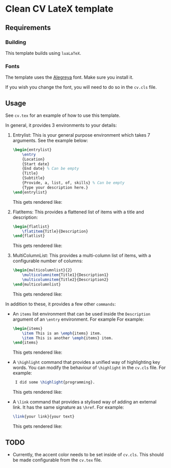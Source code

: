 # Clean CV LateX template

## Requirements
### Building
This template builds using `luaLaTeX`.

### Fonts
The template uses the [Alegreya](https://fonts.google.com/specimen/Alegreya) font. Make sure you install it.

If you wish you change the font, you will need to do so in the `cv.cls` file.


## Usage
See `cv.tex` for an example of how to use this template.

In general, it provides 3 environments to your details:

1. Entrylist: This is your general purpose environment which takes 7 arguments. See the example below:
	```latex
	\begin{entrylist}
		\entry
		{Location}
		{Start date}
		{End date} % Can be empty
		{Title}
		{Subtitle}
		{Provide, a, list, of, skills} % Can be empty
		{Type your description here.}
	\end{entrylist}
	```
	This gets rendered like:

2. FlatItems: This provides a flattened list of items with a title and description:
	```latex
	\begin{flatlist}
		\flatitem{Title}{Description}
	\end{flatlist}
	```
	This gets rendered like:

3. MultiColumnList: This provides a multi-column list of items, with a configurable number of columns:
	```latex
	\begin{multicolumnlist}{2}
		\multicolumnitem{Title1}{Description1}
		\multicolumnitem{Title2}{Description2}
	\end{multicolumnlist}
	```
	This gets rendered like:

In addition to these, it provides a few other `commands`:
-  An `items` list environment that can be used inside the `Description` argument of an `\entry` environment. For example
	For example:
	```latex
	\begin{items}
		\item This is an \emph{items} item.
		\item This is another \emph{items} item.
	\end{items}
	```
	This gets rendered like:
- A `\highlight` command that provides a unified way of highlighting key words. You can modify the behaviour of `\highlight` in the `cv.cls` file. For example:
	```latex
	 I did some \highlight{programming}.
	```
	This gets rendered like:

- A `\link` command that provides a stylised way of adding an external link. It has the same signature as `\href`. For example:
	```latex
	\link{your link}{your text}
	```
	This gets rendered like:

## TODO
- Currently, the accent color needs to be set inside of `cv.cls`. This should be made configurable from the `cv.tex` file.
